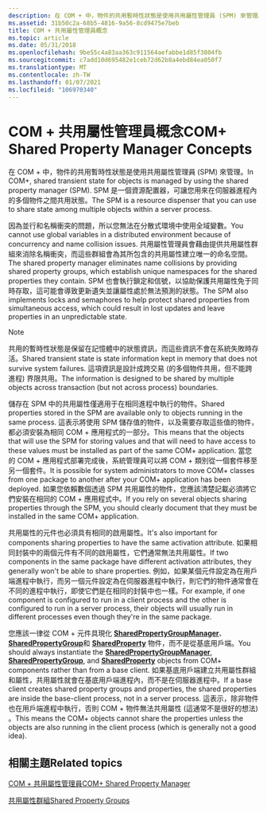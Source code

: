 ```yaml
---
description: 在 COM + 中，物件的共用暫時性狀態是使用共用屬性管理員 (SPM) 來管理。 SPM 是一個資源配置器，可讓您用來在伺服器進程內的多個物件之間共用狀態。
ms.assetid: 31b50c2a-68b5-4816-9a56-8cd9475e7beb
title: COM + 共用屬性管理員概念
ms.topic: article
ms.date: 05/31/2018
ms.openlocfilehash: 9be55c4a83aa363c911564aefabbe1d85f3804fb
ms.sourcegitcommit: c7add10d695482e1ceb72d62b8a4ebd84ea050f7
ms.translationtype: MT
ms.contentlocale: zh-TW
ms.lasthandoff: 01/07/2021
ms.locfileid: "106970340"
---
```

# <a name="com-shared-property-manager-concepts"></a><span data-ttu-id="5986f-104">COM + 共用屬性管理員概念</span><span class="sxs-lookup"><span data-stu-id="5986f-104">COM+ Shared Property Manager Concepts</span></span>

<span data-ttu-id="5986f-105">在 COM + 中，物件的共用暫時性狀態是使用共用屬性管理員 (SPM) 來管理。</span><span class="sxs-lookup"><span data-stu-id="5986f-105">In COM+, shared transient state for objects is managed by using the shared property manager (SPM).</span></span> <span data-ttu-id="5986f-106">SPM 是一個資源配置器，可讓您用來在伺服器進程內的多個物件之間共用狀態。</span><span class="sxs-lookup"><span data-stu-id="5986f-106">The SPM is a resource dispenser that you can use to share state among multiple objects within a server process.</span></span>

<span data-ttu-id="5986f-107">因為並行和名稱衝突的問題，所以您無法在分散式環境中使用全域變數。</span><span class="sxs-lookup"><span data-stu-id="5986f-107">You cannot use global variables in a distributed environment because of concurrency and name collision issues.</span></span> <span data-ttu-id="5986f-108">共用屬性管理員會藉由提供共用屬性群組來消除名稱衝突，而這些群組會為其所包含的共用屬性建立唯一的命名空間。</span><span class="sxs-lookup"><span data-stu-id="5986f-108">The shared property manager eliminates name collisions by providing shared property groups, which establish unique namespaces for the shared properties they contain.</span></span> <span data-ttu-id="5986f-109">SPM 也會執行鎖定和信號，以協助保護共用屬性免于同時存取，這可能會導致更新遺失並讓屬性處於無法預測的狀態。</span><span class="sxs-lookup"><span data-stu-id="5986f-109">The SPM also implements locks and semaphores to help protect shared properties from simultaneous access, which could result in lost updates and leave properties in an unpredictable state.</span></span>

> [!Note]  
> <span data-ttu-id="5986f-110">共用的暫時性狀態是保留在記憶體中的狀態資訊，而這些資訊不會在系統失敗時存活。</span><span class="sxs-lookup"><span data-stu-id="5986f-110">Shared transient state is state information kept in memory that does not survive system failures.</span></span> <span data-ttu-id="5986f-111">這項資訊是設計成跨交易 (的多個物件共用，但不能跨進程) 界限共用。</span><span class="sxs-lookup"><span data-stu-id="5986f-111">The information is designed to be shared by multiple objects across transaction (but not across process) boundaries.</span></span>

 

<span data-ttu-id="5986f-112">儲存在 SPM 中的共用屬性僅適用于在相同進程中執行的物件。</span><span class="sxs-lookup"><span data-stu-id="5986f-112">Shared properties stored in the SPM are available only to objects running in the same process.</span></span> <span data-ttu-id="5986f-113">這表示將使用 SPM 儲存值的物件，以及需要存取這些值的物件，都必須安裝為相同 COM + 應用程式的一部分。</span><span class="sxs-lookup"><span data-stu-id="5986f-113">This means that the objects that will use the SPM for storing values and that will need to have access to these values must be installed as part of the same COM+ application.</span></span> <span data-ttu-id="5986f-114">當您的 COM + 應用程式部署完成後，系統管理員可以將 COM + 類別從一個套件移至另一個套件。</span><span class="sxs-lookup"><span data-stu-id="5986f-114">It is possible for system administrators to move COM+ classes from one package to another after your COM+ application has been deployed.</span></span> <span data-ttu-id="5986f-115">如果您依賴數個透過 SPM 共用屬性的物件，您應該清楚記載必須將它們安裝在相同的 COM + 應用程式中。</span><span class="sxs-lookup"><span data-stu-id="5986f-115">If you rely on several objects sharing properties through the SPM, you should clearly document that they must be installed in the same COM+ application.</span></span>

<span data-ttu-id="5986f-116">共用屬性的元件也必須具有相同的啟用屬性。</span><span class="sxs-lookup"><span data-stu-id="5986f-116">It's also important for components sharing properties to have the same activation attribute.</span></span> <span data-ttu-id="5986f-117">如果相同封裝中的兩個元件有不同的啟用屬性，它們通常無法共用屬性。</span><span class="sxs-lookup"><span data-stu-id="5986f-117">If two components in the same package have different activation attributes, they generally won't be able to share properties.</span></span> <span data-ttu-id="5986f-118">例如，如果某個元件設定為在用戶端進程中執行，而另一個元件設定為在伺服器進程中執行，則它們的物件通常會在不同的進程中執行，即使它們是在相同的封裝中也一樣。</span><span class="sxs-lookup"><span data-stu-id="5986f-118">For example, if one component is configured to run in a client process and the other is configured to run in a server process, their objects will usually run in different processes even though they're in the same package.</span></span>

<span data-ttu-id="5986f-119">您應該一律從 COM + 元件具現化 [**SharedPropertyGroupManager**](sharedpropertygroupmanager.md)、 [**SharedPropertyGroup**](sharedpropertygroup.md)和 [**SharedProperty**](sharedproperty.md) 物件，而不是從基底用戶端。</span><span class="sxs-lookup"><span data-stu-id="5986f-119">You should always instantiate the [**SharedPropertyGroupManager**](sharedpropertygroupmanager.md), [**SharedPropertyGroup**](sharedpropertygroup.md), and [**SharedProperty**](sharedproperty.md) objects from COM+ components rather than from a base client.</span></span> <span data-ttu-id="5986f-120">如果基底用戶端建立共用屬性群組和屬性，共用屬性就會在基底用戶端進程內，而不是在伺服器進程中。</span><span class="sxs-lookup"><span data-stu-id="5986f-120">If a base client creates shared property groups and properties, the shared properties are inside the base-client process, not in a server process.</span></span> <span data-ttu-id="5986f-121">這表示，除非物件也在用戶端進程中執行，否則 COM + 物件無法共用屬性 (這通常不是很好的想法) 。</span><span class="sxs-lookup"><span data-stu-id="5986f-121">This means the COM+ objects cannot share the properties unless the objects are also running in the client process (which is generally not a good idea).</span></span>

## <a name="related-topics"></a><span data-ttu-id="5986f-122">相關主題</span><span class="sxs-lookup"><span data-stu-id="5986f-122">Related topics</span></span>

<dl> <dt>

[<span data-ttu-id="5986f-123">COM + 共用屬性管理員</span><span class="sxs-lookup"><span data-stu-id="5986f-123">COM+ Shared Property Manager</span></span>](com--shared-property-manager.md)
</dt> <dt>

[<span data-ttu-id="5986f-124">共用屬性群組</span><span class="sxs-lookup"><span data-stu-id="5986f-124">Shared Property Groups</span></span>](shared-property-groups.md)
</dt> </dl>

 

 



